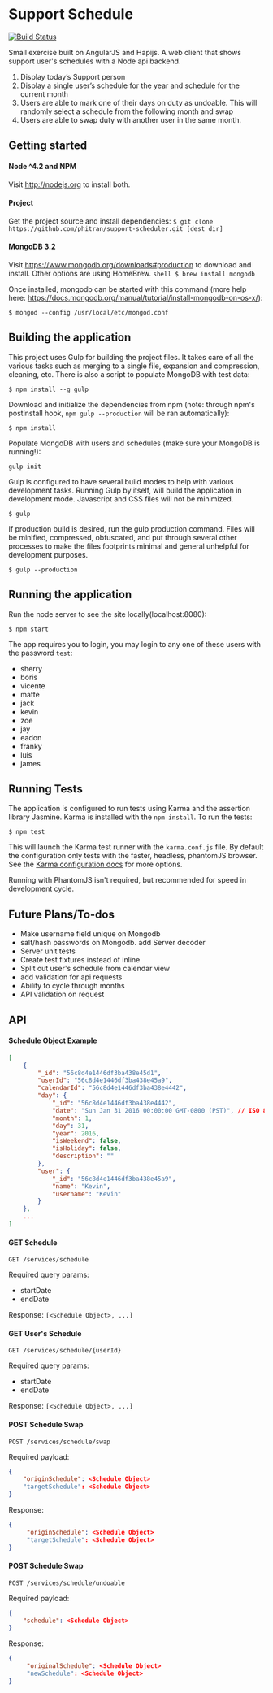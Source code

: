 Support Schedule
=====

[![Build Status](https://travis-ci.org/phitran/support-scheduler.svg?branch=master)](https://travis-ci.org/phitran/support-scheduler)

Small exercise built on AngularJS and Hapijs. A web client that shows support user's schedules with a Node api backend.

1. Display today’s Support person
2. Display a single user’s schedule for the year and schedule for the current month
4. Users are able to mark one of their days on duty as undoable. This will randomly select a schedule from the following month and swap
5. Users are able to swap duty with another user in the same month.

## Getting started
#### Node ^4.2 and NPM
Visit http://nodejs.org to install both.

#### Project
Get the project source and install dependencies: ```$ git clone https://github.com/phitran/support-scheduler.git [dest dir]```

#### MongoDB 3.2
Visit https://www.mongodb.org/downloads#production to download and install. Other options are using HomeBrew. ```shell $ brew install mongodb```

Once installed, mongodb can be started with this command (more help here: https://docs.mongodb.org/manual/tutorial/install-mongodb-on-os-x/):

```shell
$ mongod --config /usr/local/etc/mongod.conf
```
## Building the application
This project uses Gulp for building the project files. It takes care of all the various tasks
such as merging to a single file, expansion and compression, cleaning, etc. There is also a script to populate MongoDB with test data:

```shell
$ npm install --g gulp
```

Download and initialize the dependencies from npm (note: through npm's postinstall hook, ```npm gulp --production``` will be ran automatically):

```shell
$ npm install
```

Populate MongoDB with users and schedules (make sure your MongoDB is running!):

```shell
gulp init
```

Gulp is configured to have several build modes to help with various development tasks. Running Gulp by itself, will build the application in development mode. Javascript and CSS files will not be minimized.

```shell
$ gulp
```

If production build is desired, run the gulp production command. Files will be minified, compressed, obfuscated, and put through several other processes to make the files footprints minimal and general unhelpful for development purposes.

```shell
$ gulp --production
```

## Running the application

Run the node server to see the site locally(localhost:8080):

```shell
$ npm start
```

The app requires you to login, you may login to any one of these users with the password ```test```: 
* sherry
* boris
* vicente
* matte
* jack
* kevin
* zoe
* jay
* eadon
* franky
* luis
* james

## Running Tests

The application is configured to run tests using Karma and the assertion library Jasmine. Karma is installed with the `npm install`. To run the tests:

```shell
$ npm test
```

This will launch the Karma test runner with the `karma.conf.js` file. By default the configuration only tests with the faster, headless, phantomJS browser. See the [Karma configuration docs](http://karma-runner.github.io/0.12/config/configuration-file.html) for more options.

Running with PhantomJS isn't required, but recommended for speed in development cycle.

## Future Plans/To-dos
* Make username field unique on Mongodb
* salt/hash passwords on Mongodb. add Server decoder
* Server unit tests
* Create test fixtures instead of inline
* Split out user's schedule from calendar view
* add validation for api requests
* Ability to cycle through months
* API validation on request

## API

#### Schedule Object Example

```json
[
    {
        "_id": "56c8d4e1446df3ba438e45d1",
        "userId": "56c8d4e1446df3ba438e45a9",
        "calendarId": "56c8d4e1446df3ba438e4442",
        "day": {
            "_id": "56c8d4e1446df3ba438e4442",
            "date": "Sun Jan 31 2016 00:00:00 GMT-0800 (PST)", // ISO 8601
            "month": 1,
            "day": 31,
            "year": 2016,
            "isWeekend": false,
            "isHoliday": false,
            "description": ""
        },
        "user": {
            "_id": "56c8d4e1446df3ba438e45a9",
            "name": "Kevin",
            "username": "Kevin"
        }
    },
    ...
]
```

#### GET Schedule

```GET /services/schedule```

Required query params:
* startDate
* endDate

Response: ```[<Schedule Object>, ...]```

#### GET User's Schedule
```GET /services/schedule/{userId}```

Required query params:
* startDate
* endDate

Response: ```[<Schedule Object>, ...]```

#### POST Schedule Swap
```POST /services/schedule/swap```

Required payload:
```json
{
    "originSchedule": <Schedule Object>
    "targetSchedule": <Schedule Object>
}
```

Response:
```json
{
     "originSchedule": <Schedule Object>
     "targetSchedule": <Schedule Object>
}
```

#### POST Schedule Swap
```POST /services/schedule/undoable```

Required payload:
```json
{
    "schedule": <Schedule Object>
}
```

Response:
```json
{
     "originalSchedule": <Schedule Object>
     "newSchedule": <Schedule Object>
}
```
